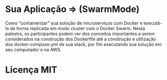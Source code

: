 # Sua Aplicação => (SwarmMode)
 
Como “containerizar” sua solução de microserviços com Docker e executá-la de forma replicada em modo cluster com o Docker Swarm. Nesta palestra, os participantes podem ver dos conceitos importantes a serem considerados na construção dos Dockerfile até a construção e utilização dos docker-compose.yml de sua stack, por fim executando sua solução em seu computador e na AWS.

# Licença MIT